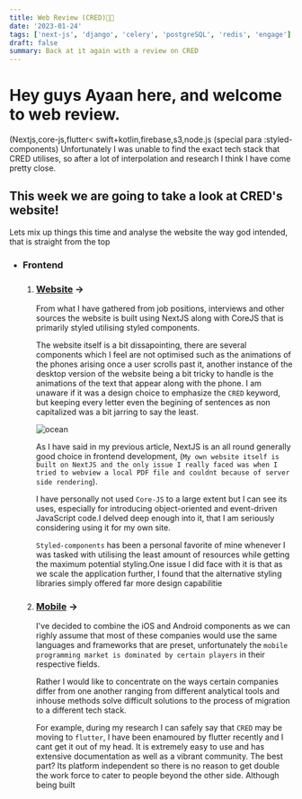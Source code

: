 ```yaml
---
title: Web Review (CRED)👏👏
date: '2023-01-24'
tags: ['next-js', 'django', 'celery', 'postgreSQL', 'redis', 'engage']
draft: false
summary: Back at it again with a review on CRED
---
```


# Hey guys Ayaan here, and welcome to web review.

(Nextjs,core-js,flutter< swift+kotlin,firebase,s3,node.js (special para :styled-components)
Unfortunately I was unable to find the exact tech stack that CRED utilises, so after a lot of interpolation and research I think I have come pretty close.

## This week we are going to take a look at CRED's website!

Lets mix up things this time and analyse the website the way god intended, that is straight from the top

- ### Frontend

  1. ### <ins>Website</ins> ->

     From what I have gathered from job positions, interviews and other sources the website is built using NextJS along with CoreJS that is primarily styled utilising styled components.

     The website itself is a bit dissapointing, there are several components which I feel are not optimised such as the animations of the phones arising once a user scrolls past it, another instance of the desktop version of the website being a bit tricky to handle is the animations of the text that appear along with the phone.
     I am unaware if it was a design choice to emphasize the `CRED` keyword, but keeping every letter even the begining of sentences as non capitalized was a bit jarring to say the least.

       <Image alt="ocean" src="/static/images/website_cred.png" width={500} height={300} />

     As I have said in my previous article, NextJS is an all round generally good choice in frontend development, (`My own website itself is built on NextJS and the only issue I really faced was when I tried to webview a local PDF file and couldnt because of server side rendering`).

     I have personally not used `Core-JS` to a large extent but I can see its uses, especially for introducing object-oriented and event-driven JavaScript code.I delved deep enough into it, that I am seriously considering using it for my own site.

     `Styled-components` has been a personal favorite of mine whenever I was tasked with utilising the least amount of resources while getting the maximum potential styling.One issue I did face with it is that as we scale the application further, I found that the alternative styling libraries simply offered far more design capabilitie

  2. ### <ins>Mobile</ins> ->

     I've decided to combine the iOS and Android components as we can righly assume that most of these companies would use the same languages and frameworks that are preset, unfortunately the `mobile programming market is dominated by certain players` in their respective fields.

     Rather I would like to concentrate on the ways certain companies differ from one another ranging from different analytical tools and inhouse methods solve difficult solutions to the process of migration to a different tech stack.

     For example, during my research I can safely say that `CRED` may be moving to `flutter`, I have been enamoured by flutter recently and I cant get it out of my head. It is extremely easy to use and has extensive documentation as well as a vibrant community.
     The best part? Its platform independent so there is no reason to get double the work force to cater to people beyond the other side. Although being built
